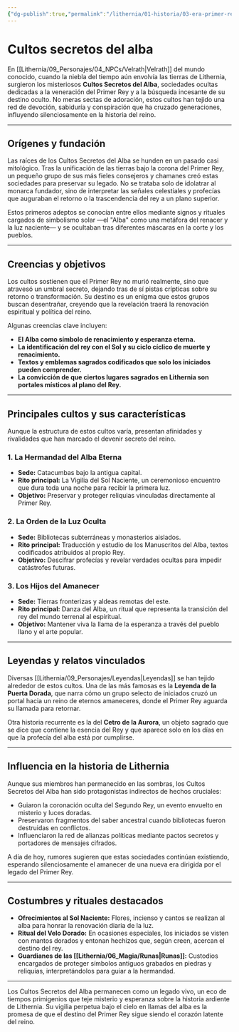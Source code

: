 ```yaml
---
{"dg-publish":true,"permalink":"/lithernia/01-historia/03-era-primer-rey/cultos-secretos-del-alba/","title":"Cultos Secretos del Alba","tags":["lithernia","organizacion","culto"]}
---
```


# Cultos secretos del alba

En [[Lithernia/09_Personajes/04_NPCs/Velrath\|Velrath]] del mundo conocido, cuando la niebla del tiempo aún envolvía las tierras de Lithernia, surgieron los misteriosos **Cultos Secretos del Alba**, sociedades ocultas dedicadas a la veneración del Primer Rey y a la búsqueda incesante de su destino oculto. No meras sectas de adoración, estos cultos han tejido una red de devoción, sabiduría y conspiración que ha cruzado generaciones, influyendo silenciosamente en la historia del reino.

---

## Orígenes y fundación

Las raíces de los Cultos Secretos del Alba se hunden en un pasado casi mitológico. Tras la unificación de las tierras bajo la corona del Primer Rey, un pequeño grupo de sus más fieles consejeros y chamanes creó estas sociedades para preservar su legado. No se trataba solo de idolatrar al monarca fundador, sino de interpretar las señales celestiales y profecías que auguraban el retorno o la trascendencia del rey a un plano superior.

Estos primeros adeptos se conocían entre ellos mediante signos y rituales cargados de simbolismo solar —el "Alba" como una metáfora del renacer y la luz naciente— y se ocultaban tras diferentes máscaras en la corte y los pueblos.

---

## Creencias y objetivos

Los cultos sostienen que el Primer Rey no murió realmente, sino que atravesó un umbral secreto, dejando tras de sí pistas crípticas sobre su retorno o transformación. Su destino es un enigma que estos grupos buscan desentrañar, creyendo que la revelación traerá la renovación espiritual y política del reino.

Algunas creencias clave incluyen:

- **El Alba como símbolo de renacimiento y esperanza eterna.**  
- **La identificación del rey con el Sol y su ciclo cíclico de muerte y renacimiento.**  
- **Textos y emblemas sagrados codificados que solo los iniciados pueden comprender.**  
- **La convicción de que ciertos lugares sagrados en Lithernia son portales místicos al plano del Rey.**

---

## Principales cultos y sus características

Aunque la estructura de estos cultos varía, presentan afinidades y rivalidades que han marcado el devenir secreto del reino.

### 1. La Hermandad del Alba Eterna

- **Sede:** Catacumbas bajo la antigua capital.  
- **Rito principal:** La Vigilia del Sol Naciente, un ceremonioso encuentro que dura toda una noche para recibir la primera luz.  
- **Objetivo:** Preservar y proteger reliquias vinculadas directamente al Primer Rey.

### 2. La Orden de la Luz Oculta

- **Sede:** Bibliotecas subterráneas y monasterios aislados.  
- **Rito principal:** Traducción y estudio de los Manuscritos del Alba, textos codificados atribuidos al propio Rey.  
- **Objetivo:** Descifrar profecías y revelar verdades ocultas para impedir catástrofes futuras.

### 3. Los Hijos del Amanecer

- **Sede:** Tierras fronterizas y aldeas remotas del este.  
- **Rito principal:** Danza del Alba, un ritual que representa la transición del rey del mundo terrenal al espiritual.  
- **Objetivo:** Mantener viva la llama de la esperanza a través del pueblo llano y el arte popular.

---

## Leyendas y relatos vinculados

Diversas [[Lithernia/09_Personajes/Leyendas\|Leyendas]] se han tejido alrededor de estos cultos. Una de las más famosas es la **Leyenda de la Puerta Dorada**, que narra cómo un grupo selecto de iniciados cruzó un portal hacia un reino de eternos amaneceres, donde el Primer Rey aguarda su llamada para retornar.

Otra historia recurrente es la del **Cetro de la Aurora**, un objeto sagrado que se dice que contiene la esencia del Rey y que aparece solo en los días en que la profecía del alba está por cumplirse.

---

## Influencia en la historia de Lithernia

Aunque sus miembros han permanecido en las sombras, los Cultos Secretos del Alba han sido protagonistas indirectos de hechos cruciales:

- Guiaron la coronación oculta del Segundo Rey, un evento envuelto en misterio y luces doradas.  
- Preservaron fragmentos del saber ancestral cuando bibliotecas fueron destruidas en conflictos.  
- Influenciaron la red de alianzas políticas mediante pactos secretos y portadores de mensajes cifrados.

A día de hoy, rumores sugieren que estas sociedades continúan existiendo, esperando silenciosamente el amanecer de una nueva era dirigida por el legado del Primer Rey.

---

## Costumbres y rituales destacados

- **Ofrecimientos al Sol Naciente:** Flores, incienso y cantos se realizan al alba para honrar la renovación diaria de la luz.  
- **Ritual del Velo Dorado:** En ocasiones especiales, los iniciados se visten con mantos dorados y entonan hechizos que, según creen, acercan el destino del rey.  
- **Guardianes de las [[Lithernia/06_Magia/Runas\|Runas]]:** Custodios encargados de proteger símbolos antiguos grabados en piedras y reliquias, interpretándolos para guiar a la hermandad.

---

Los Cultos Secretos del Alba permanecen como un legado vivo, un eco de tiempos primigenios que teje misterio y esperanza sobre la historia ardiente de Lithernia. Su vigilia perpetua bajo el cielo en llamas del alba es la promesa de que el destino del Primer Rey sigue siendo el corazón latente del reino.